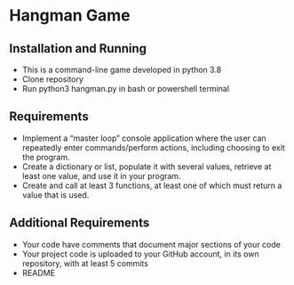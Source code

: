 # Hangman Game

## Installation and Running

* This is a command-line game developed in python 3.8
* Clone repository
* Run python3 hangman.py in bash or powershell terminal


## Requirements

* Implement a “master loop” console application where the user can repeatedly enter commands/perform actions, including choosing to exit the program.
* Create a dictionary or list, populate it with several values, retrieve at least one value, and use it in your program.
* Create and call at least 3 functions, at least one of which must return a value that is used.


## Additional Requirements

* Your code have comments that document major sections of your code
* Your project code is uploaded to your GitHub account, in its own repository, with at least 5 commits
* README